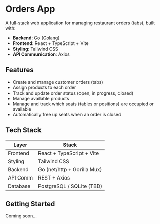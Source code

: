 # Orders App

A full-stack web application for managing restaurant orders (tabs), built with:

- **Backend**: Go (Golang)
- **Frontend**: React + TypeScript + Vite
- **Styling**: Tailwind CSS
- **API Communication**: Axios

## Features

- Create and manage customer orders (tabs)
- Assign products to each order
- Track and update order status (open, in progress, closed)
- Manage available products
- Manage and track which seats (tables or positions) are occupied or available
- Automatically free up seats when an order is closed

## Tech Stack

| Layer    | Stack                       |
| -------- | --------------------------- |
| Frontend | React + TypeScript + Vite   |
| Styling  | Tailwind CSS                |
| Backend  | Go (net/http + Gorilla Mux) |
| API Comm | REST + Axios                |
| Database | PostgreSQL / SQLite (TBD)   |

## Getting Started

Coming soon...
